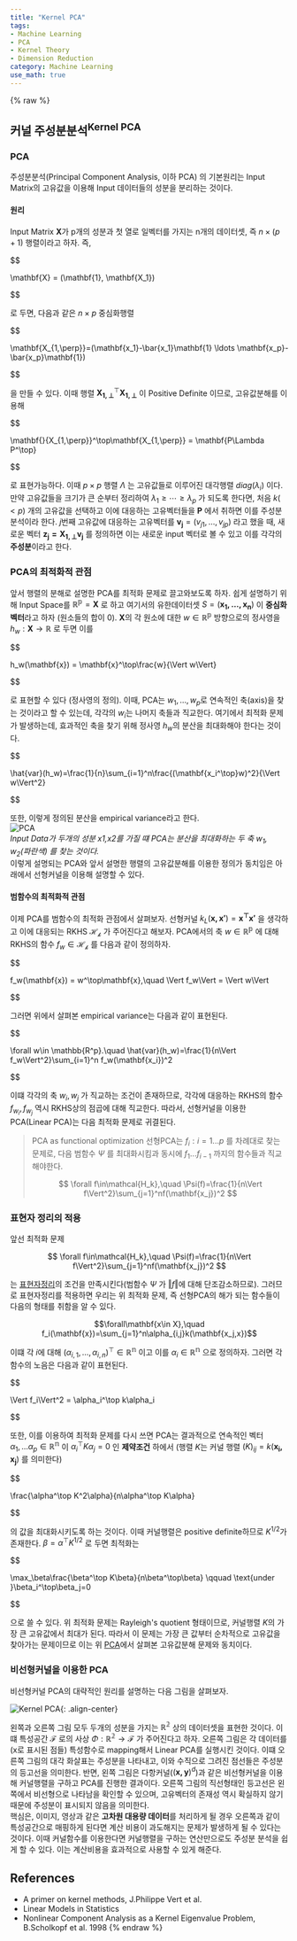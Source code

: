 ```yaml
---
title: "Kernel PCA"
tags:
- Machine Learning
- PCA
- Kernel Theory
- Dimension Reduction
category: Machine Learning
use_math: true
---
```

{% raw %}


## 커널 주성분분석<sup>Kernel PCA</sup>
### PCA
주성분분석(Principal Component Analysis, 이하 PCA) 의 기본원리는 Input Matrix의 고유값을 이용해 Input 데이터들의 성분을 분리하는 것이다.   
#### 원리
Input Matrix $\mathbf{X}$가 p개의 성분과 첫 열로 일벡터를 가지는 n개의 데이터셋, 즉 $n\times (p+1)$ 행렬이라고 하자. 즉,   

$$

\mathbf{X} = (\mathbf{1}, \mathbf{X_1})

$$   

로 두면, 다음과 같은 $n\times p$ 중심화행렬   

$$

\mathbf{X_{1,\perp}}=(\mathbf{x_1}-\bar{x_1}\mathbf{1} \ldots \mathbf{x_p}-\bar{x_p}\mathbf{1})

$$     

을 만들 수 있다. 이때 행렬 $\mathbf{X_{1,\perp}}^\top\mathbf{X_{1,\perp}}$ 이 Positive Definite 이므로, 고유값분해를 이용해    

$$

\mathbf{}{X_{1,\perp}}^\top\mathbf{X_{1,\perp}} = \mathbf{P\Lambda P^\top}

$$ 

로 표현가능하다. 이때 $p\times p$ 행렬 $\Lambda$ 는 고유값들로 이루어진 대각행렬 $diag(\lambda_i)$ 이다. 만약 고유값들을 크기가 큰 순부터 정리하여 $\lambda_1\geq\cdots\geq\lambda_p$ 가 되도록 한다면, 처음 $k(<p)$ 개의 고유값을 선택하고 이에 대응하는 고유벡터들을 $\mathbf{P}$ 에서 취하면 이를 주성분분석이라 한다. $j$번째 고유값에 대응하는 고유벡터를 $\mathbf{v_j}=(v_{j1},\ldots,v_{jp})$ 라고 했을 때, 새로운 벡터 $\mathbf{z_j=X_{1,\perp}v_j}$ 를 정의하면 이는 새로운 input 벡터로 볼 수 있고 이를 각각의 **주성분**이라고 한다.

### PCA의 최적화적 관점
앞서 행렬의 분해로 설명한 PCA를 최적화 문제로 끌고와보도록 하자. 쉽게 설명하기 위해 Input Space를 $\mathbb{R^p}=\mathbf{X}$ 로 하고 여기서의 유한데이터셋 $S=(\mathbf{x_1,\ldots,x_n})$ 이 **중심화벡터**라고 하자 (원소들의 합이 0). $\mathbf{X}$의 각 원소에 대한 $w\in \mathbb{R^p}$ 방향으로의 정사영을 $h_w:\mathbf{X}\to\mathbb{R}$ 로 두면 이를   

$$

h_w(\mathbf{x}) = \mathbf{x}^\top\frac{w}{\Vert w\Vert}

$$   

로 표현할 수 있다 (정사영의 정의). 이때, PCA는 $w_1,\ldots,w_p$로 연속적인 축(axis)을 찾는 것이라고 할 수 있는데, 각각의 $w_i$는 나머지 축들과 직교한다. 여기에서 최적화 문제가 발생하는데, 효과적인 축을 찾기 위해 정사영 $h_w$의 분산을 최대화해야 한다는 것이다.   

$$

\hat{var}(h_w)=\frac{1}{n}\sum_{i=1}^n\frac{(\mathbf{x_i^\top}w)^2}{\Vert w\Vert^2}

$$   

또한, 이렇게 정의된 분산을 empirical variance라고 한다.   
![PCA](/assets/img/pca.jpg)   
*Input Data가 두개의 성분 x1,x2를 가질 떄 PCA는 분산을 최대화하는 두 축 $w_1,w_2$(파란색) 를 찾는 것이다.*     
이렇게 설명되는 PCA와 앞서 설명한 행렬의 고유값분해를 이용한 정의가 동치임은 아래에서 선형커널을 이용해 설명할 수 있다.


#### 범함수의 최적화적 관점
이제 PCA를 범함수의 최적화 관점에서 살펴보자. 선형커널 $k_L(\mathbf{x,x'})=\mathbf{x^\top x'}$ 을 생각하고 이에 대응되는 RKHS $\mathcal{H_k}$ 가 주어진다고 해보자. PCA에서의 축 $w\in\mathbb{R^p}$ 에 대해 RKHS의 함수 $f_w\in \mathcal{H_k}$ 를 다음과 같이 정의하자.   

$$

f_w(\mathbf{x}) = w^\top\mathbf{x},\quad \Vert f_w\Vert = \Vert w\Vert

$$   

그러면 위에서 살펴본 empirical variance는 다음과 같이 표현된다.   

$$

\forall w\in \mathbb{R^p}.\quad \hat{var}(h_w)=\frac{1}{n\Vert f_w\Vert^2}\sum_{i=1}^n f_w(\mathbf{x_i})^2

$$   

이떄 각각의 축 $w_i,w_j$ 가 직교하는 조건이 존재하므로, 각각에 대응하는 RKHS의 함수 $f_{w_i},f_{w_j}$ 역시 RKHS상의 점곱에 대해 직교한다. 따라서, 선형커널을 이용한 PCA(Linear PCA)는 다음 최적화 문제로 귀결된다.   
> PCA as functional optimization
> 선형PCA는 $f_i:i=1...p$ 를 차례대로 찾는 문제로, 다음 범함수 $\Psi$ 를 최대화시킴과 동시에 $f_1...f_{i-1}$ 까지의 함수들과 직교해야한다.
> 
> $$ \forall f\in\mathcal{H_k},\quad \Psi(f)=\frac{1}{n\Vert f\Vert^2}\sum_{j=1}^nf(\mathbf{x_j})^2 $$   
> 

### 표현자 정리의 적용
앞선 최적화 문제

$$ \forall f\in\mathcal{H_k},\quad \Psi(f)=\frac{1}{n\Vert f\Vert^2}\sum_{j=1}^nf(\mathbf{x_j})^2 $$     

는 [표현자정리](https://ddangchani.github.io/ml/kernel2)의 조건을 만족시킨다(범함수 $\Psi$ 가 $\Vert f\Vert$에 대해 단조감소하므로). 그러므로 표현자정리를 적용하면 우리는 위 최적화 문제, 즉 선형PCA의 해가 되는 함수들이 다음의 형태를 취함을 알 수 있다.   

$$\forall\mathbf{x\in X},\quad f_i(\mathbf{x})=\sum_{j=1}^n\alpha_{i,j}k(\mathbf{x_j,x})$$   

이떄 각 $i$에 대해 $(\alpha_{i,1},\ldots,\alpha_{i,n})^\top\in\mathbb{R^n}$ 이고 이를 $\alpha_i\in\mathbb{R^n}$ 으로 정의하자. 그러면 각 함수의 노음은 다음과 같이 표현된다.   

$$

\Vert f_i\Vert^2 = \alpha_i^\top k\alpha_i

$$   

또한, 이를 이용하여 최적화 문제를 다시 쓰면 PCA는 결과적으로 연속적인 벡터 $\alpha_1,...\alpha_p\in \mathbb{R^n}$ 이 $\alpha_i^\top K\alpha_j=0$ 인 **제약조건** 하에서 (행렬 $K$는 커널 행렬 $(K)_{ij}=k(\mathbf{x_i,x_j})$ 를 의미한다)   

$$

\frac{\alpha^\top K^2\alpha}{n\alpha^\top K\alpha}

$$   

의 값을 최대화시키도록 하는 것이다. 이때 커널행렬은 positive definite하므로 $K^{1/2}$가 존재한다. $\beta=\alpha^\top K^{1/2}$ 로 두면 최적화는    

$$

\max_\beta\frac{\beta^\top K\beta}{n\beta^\top\beta} \qquad \text{under  }\beta_i^\top\beta_j=0

$$   

으로 쓸 수 있다. 위 최적화 문제는 Rayleigh's quotient 형태이므로, 커널행렬 $K$의 가장 큰 고유값에서 최대가 된다. 따라서 이 문제는 가장 큰 값부터 순차적으로 고유값을 찾아가는 문제이므로 이는 위 [PCA](#pca)에서 살펴본 고유값분해 문제와 동치이다.   

### 비선형커널을 이용한 PCA
비선형커널 PCA의 대략적인 원리를 설명하는 다음 그림을 살펴보자.  

![Kernel PCA](/assets/img/kernelpca.png){: .align-center} 
  
왼쪽과 오른쪽 그림 모두 두개의 성분을 가지는 $\mathbb{R^2}$ 상의 데이터셋을 표현한 것이다. 이떄 특성공간 $\mathcal{F}$ 로의 사상 $\Phi:\mathbb{R^2}\to \mathcal{F}$ 가 주어진다고 하자. 오른쪽 그림은 각 데이터를(x로 표시된 점들) 특성함수로 mapping해서 Linear PCA를 실행시킨 것이다. 이떄 오른쪽 그림의 대각 화살표는 주성분을 나타내고, 이와 수직으로 그려진 점선들은 주성분의 등고선을 의미한다. 반면, 왼쪽 그림은 다항커널($(\mathbf{x,y})^d$)과 같은 비선형커널을 이용해 커널행렬을 구하고 PCA를 진행한 결과이다. 오른쪽 그림의 직선형태인 등고선은 왼쪽에서 비선형으로 나타남을 확인할 수 있으며, 고유벡터의 존재성 역시 확실하지 않기 때문에 주성분이 표시되지 않음을 의미한다.   
핵심은, 이미지, 영상과 같은 **고차원 대용량 데이터**를 처리하게 될 경우 오른쪽과 같이 특성공간으로 매핑하게 된다면 계산 비용이 과도해지는 문제가 발생하게 될 수 있다는 것이다. 이때 커널함수를 이용한다면 커널행렬을 구하는 연산만으로도 주성분 분석을 쉽게 할 수 있다. 이는 계산비용을 효과적으로 사용할 수 있게 해준다.   







## References
- A primer on kernel methods, J.Philippe Vert et al.
- Linear Models in Statistics
- Nonlinear Component Analysis as a Kernel Eigenvalue Problem, B.Scholkopf et al. 1998
{% endraw %}